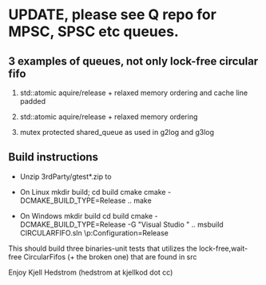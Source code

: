 # UPDATE, please see Q repo for MPSC, SPSC etc queues. 



3 examples of queues, not only lock-free circular fifo
----------------------------

1. std::atomic aquire/release + relaxed memory ordering and cache line padded

2. std::atomic aquire/release + relaxed memory ordering

3. mutex protected shared_queue as used in g2log and g3log

Build instructions
-------------------
* Unzip 3rdParty/gtest*.zip to 
 
* On Linux
  mkdir build; cd build
  cmake  cmake -DCMAKE_BUILD_TYPE=Release ..
  make

* On Windows
  mkdir build 
  cd build
  cmake -DCMAKE_BUILD_TYPE=Release -G "Visual Studio <put in your version here>" ..
  msbuild CIRCULARFIFO.sln \p:Configuration=Release


This should build three binaries-unit tests that utilizes the 
lock-free,wait-free CircularFifos (+ the broken one) that are 
found in src


Enjoy
Kjell Hedstrom (hedstrom at kjellkod dot cc)

  
